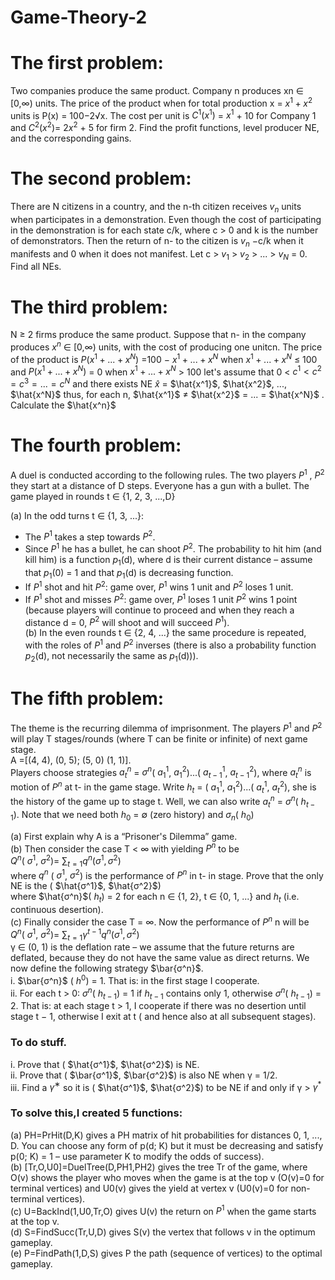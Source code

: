 # Game-Theory-2

# The first problem:
Two companies produce the same product. Company n produces xn ∈ [0,∞) units. The price of the product when for total production x = $x^1 +x^2$ units is P(x) = 100−2√x.
The cost per unit is $C^1(x^1)$ = $x^1$ + 10 for Company 1 and $C^2(x^2)$= $2x^2$ + 5
for firm 2. Find the profit functions, level producer NE, and the corresponding gains.

# The second problem:
There are N citizens in a country, and the n-th citizen receives $v_n$ units when
participates in a demonstration. Even though the cost of participating in the demonstration is
for each state c/k, where c > 0 and k is the number of demonstrators. Then the
return of n- to the citizen is $v_n$ −c/k when it manifests and 0 when it does not manifest.
Let c > $v_1$ > $v_2$ > ... > $v_N$ = 0. Find all NEs.

# The third problem:
N ≥ 2 firms produce the same product. Suppose that n- in the company produces $x^n$ ∈ [0,∞)
units, with the cost of producing one unitcn. The price of the product is $P(x^1 + ... + x^N)$
=100 − $x^1 + ... + x^N$ when $x^1 + ... + x^N$ ≤ 100 and $P(x^1 + ... + x^N)$ = 0 when $x^1 + ... + x^N$ > 100
let's assume that
0 < $c^1 < c^2 = c^3 = ... = c^N$
and there exists NE $\hat{x}$ = $\hat{x^1}$, $\hat{x^2}$, ..., $\hat{x^N}$ thus, for each n,
$\hat{x^1}$ $\neq$ $\hat{x^2}$ = ... = $\hat{x^N}$ .
Calculate the $\hat{x^n}$

# The fourth problem:
A duel is conducted according to the following rules. The two players $P^1$
, $P^2$ they start at a distance of D steps. Everyone has a gun with a bullet. The game
played in rounds t ∈ {1, 2, 3, ...,D}

(a) In the odd turns t ∈ {1, 3, ...}:
* The $P^1$ takes a step towards $P^2$.  
* Since $P^1$ he has a bullet, he can shoot $P^2$. The probability
to hit him (and kill him) is a function $p_1$(d), where d is
their current distance – assume that $p_1$(0) = 1 and that $p_1$(d) is
decreasing function.
* If $P^1$ shot and hit $P^2$: game over, $P^1$ wins 1 unit and $P^2$ loses 1 unit.
* If $P^1$ shot and misses $P^2$: game over, $P^1$ loses 1 unit $P^2$ wins 1 point (because players will continue to proceed and when they reach a distance d = 0, $P^2$ will shoot and
will succeed $P^1$).  
(b) In the even rounds t ∈ {2, 4, ...} the same procedure is repeated, with the
roles of $P^1$ and $P^2$ inverses (there is also a probability function $p_2$(d),
not necessarily the same as $p_1$(d))).  

# The fifth problem:  
The theme is the recurring dilemma of imprisonment. The players $P^1$ and $P^2$
will play T stages/rounds (where T can be finite or infinite) of next game stage.  
A =[(4, 4), (0, 5); (5, 0) (1, 1)].  
Players choose strategies $a^n_t$ = $σ^n$( $a^1_1$, $a^2_1$)...( $a^1_{t-1}$, $a^2_{t-1}$), where $a^n_{t}$
is motion of $P^n$ at t- in the game stage. Write $h_t$ = ( $a^1_1$, $a^2_1$)...( $a^1_{t}$, $a^2_{t}$), 
she is the history of the game up to stage t. Well, we can also write $a^n_t$ = $σ^n$( $h_{t−1}$). 
Note that we need both $h_0$ = ∅ (zero history) and $σ_n$( $h_0$)  

(a) First explain why A is a “Prisoner's Dilemma” game.  
(b) Then consider the case T < ∞ with yielding $P^n$ to be  
$Q^n$( $σ^1$, $σ^2$)= $\sum_{t=1} q^{n} ( σ^1, σ^2)$  
where $q^n$ ( $σ^1$, $σ^2$) is the performance of $P^n$ in t- in stage. Prove that the only
NE is the ( $\hat{σ^1}$, $\hat{σ^2}$)  
where $\hat{σ^n}$( $h_t$) = 2 for each n ∈ {1, 2}, t ∈ {0, 1, ...} and $h_t$ (i.e. continuous desertion).    
(c) Finally consider the case T = ∞. Now the performance of $P^n$ n will be  
$Q^n$( $σ^1$, $σ^2$)= $\sum_{t=1} γ^{t-1} q^{n} ( σ^1, σ^2)$  
γ ∈ (0, 1) is the deflation rate – we assume that the future
returns are deflated, because they do not have the same value as direct returns.
We now define the following strategy $\bar{σ^n}$.  
i. $\bar{σ^n}$ ( $h^0$) = 1. That is: in the first stage I cooperate.  
ii. For each t > 0: $σ^n$( $h_{t−1}$) = 1 if $h_{t−1}$ contains only 1, otherwise 
$σ^n$( $h_{t−1}$) = 2.
That is: at each stage t > 1, I cooperate if there was no desertion until
stage t − 1, otherwise I exit at t ( and hence also at all subsequent stages).

### To do stuff.  
i. Prove that ( $\hat{σ^1}$, $\hat{σ^2}$) is NE.  
ii. Prove that ( $\bar{σ^1}$, $\bar{σ^2}$) is also NE when γ = 1/2.  
iii. Find a $γ^∗$ so it is ( $\hat{σ^1}$, $\hat{σ^2}$) to be NE if and only if γ > $γ^*$

### To solve this,I created 5 functions:
(a) PH=PrHit(D,K) gives a PH matrix of hit probabilities for distances 0,
1, ..., D. You can choose any form of p(d; K) but it must be
decreasing and satisfy p(0; K) = 1 – use parameter K to
modify the odds of success).  
(b) [Tr,O,U0]=DuelTree(D,PH1,PH2) gives the tree Tr of the game, where O(v)
shows the player who moves when the game is at the top v
(O(v)=0 for terminal vertices) and U0(v) gives the yield at vertex v
(U0(v)=0 for non-terminal vertices).  
(c) U=BackInd(1,U0,Tr,O) gives U(v) the return on $P^1$ when the game starts
at the top v.  
(d) S=FindSucc(Tr,U,D) gives S(v) the vertex that follows v in the optimum
gameplay.  
(e) P=FindPath(1,D,S) gives P the path (sequence of vertices) to the optimal
gameplay.
